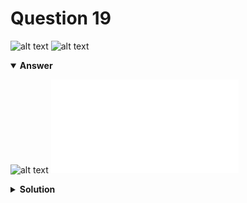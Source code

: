 # Question 19
![alt text](../ques-ref-15-25.png)
![alt text](q19.png)

<details open>
<summary><b>Answer</b></summary>

![alt text](a19.svg)
![alt text](a19.py)
</details>

<details>
<summary><b>Solution</b></summary>

![alt text](s19.png)
</details>

